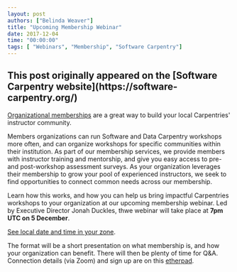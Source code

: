 ```yaml
---
layout: post
authors: ["Belinda Weaver"]
title: "Upcoming Membership Webinar"
date: 2017-12-04
time: "00:00:00"
tags: [ "Webinars", "Membership", "Software Carpentry"]
---
```


<h2>This post originally appeared on the [Software Carpentry website](https://software-carpentry.org/)</h2>

[Organizational memberships](https://software-carpentry.org/membership/) are a great way to build your local Carpentries' instructor community.

Members organizations can run Software and Data Carpentry workshops more often, and can organize workshops for specific communities within their institution. 
As part of our membership services, we provide members with instructor training and mentorship, and give you easy access to pre- and post-workshop assessment surveys. 
As your organization leverages their membership to grow your pool of experienced instructors, we seek to find opportunities to 
connect common needs across our membership.

Learn how this works, and how you can help us bring impactful Carpentries workshops to your organization at our upcoming membership 
webinar. Led by Executive Director Jonah Duckles, thwe webinar will take place at **7pm UTC on 5 December**. 

[See local date and time in your zone](https://www.timeanddate.com/worldclock/fixedtime.html?msg=Carpentries+Membership+Webinar&iso=20171205T19&p1=1440&ah=1). 

The format will be a short presentation on what membership is, and how your organization can benefit. There will then be plenty of time for Q&A. Connection details (via Zoom) and sign up are on this [etherpad](http://pad.software-carpentry.org/membership-webinars).
